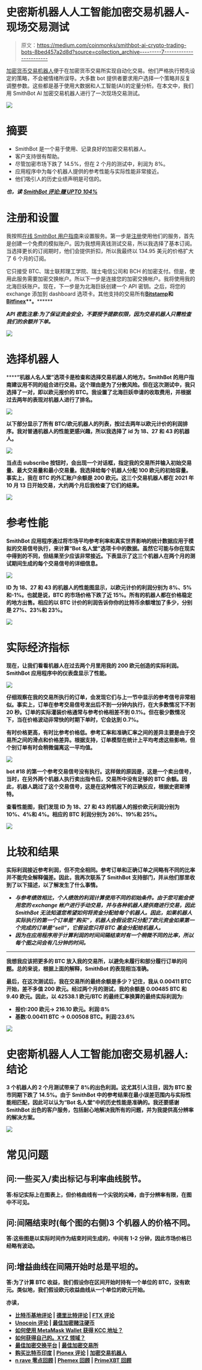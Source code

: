 # 史密斯机器人人工智能加密交易机器人-现场交易测试

> 原文：<https://medium.com/coinmonks/smithbot-ai-crypto-trading-bots-8bed457a2d8d?source=collection_archive---------7----------------------->

[加密货币交易机器人](/coinmonks/crypto-trading-bot-c2ffce8acb2a)便于在加密货币交易所实现自动化交易。他们严格执行预先设定的策略，不会被情绪所误导。大多数 bot 提供者要求用户选择一个策略并反复调整参数。这些都是基于使用大数据和人工智能(AI)的定量分析。在本文中，我们用 SmithBot AI 加密交易机器人进行了一次现场交易测试。

[![](img/9343825e611afa31246c6253ddfbd0a3.png)](https://smithbot.com?utm_source=636f696e6d6f6e6b73&utm_medium=social&utm_campaign=20211204_636f)

# 摘要

*   SmithBot 是一个易于使用、记录良好的加密交易机器人。
*   客户支持很有帮助。
*   尽管加密市场下跌了 14.5%，但在 2 个月的测试中，利润为 8%。
*   应用程序中为每个机器人提供的参考性能与实际性能非常接近。
*   他们吸引人的历史业绩声明是可信的。

***也，读*** [***SmithBot 评论:赚 UPTO 104%***](https://smithbot.com?utm_source=636f696e6d6f6e6b73&utm_medium=social&utm_campaign=20211204_636f)

# 注册和设置

我按照[在线 SmithBot 用户指南](https://smithbot.atlassian.net/wiki/external/127598736/NGI4ZWE0OTFkOTdlNGQyOTk0OGMwM2YyMTBhOTRkZDY)来设置服务。第一步是[注册](https://blog.coincodecap.com/go/smithbot)使用他们的服务，首先是创建一个免费的模拟账户。因为我想用真钱测试交易，所以我选择了基本订阅。当选择更长的订阅期时，他们会提供折扣，所以我最终以 134.95 美元的价格扩大了 6 个月的订阅。

它只接受 BTC、瑞士联邦理工学院、瑞士电信公司和 BCH 的加密支付。但是，使用此服务需要加密交换帐户。所以下一步是连接您的加密交换帐户。我将使用我的北海巨妖账户。现在，下一步是为北海巨妖创建一个 API 密钥。之后，将您的 exchange 添加到 dashboard 选项卡。其他支持的交易所有[](https://blog.coincodecap.com/binance-review)****[**Bitstamp**](https://blog.coincodecap.com/bitstamp-review)**和**[**Bitfinex**](https://blog.coincodecap.com/bitfinex-review)**。**********

*******API 密匙注意:为了保证资金安全，不要授予提款权限，因为交易机器人只需检查我们的余额并下单。*******

****![](img/f3f10ca8cfd0855689604ac8faa23bb7.png)****

# ****选择机器人****

******“机器人名人堂”**选项卡是检查和选择交易机器人的地方。SmithBot 的用户指南建议用不同的组合进行交易。这个理由是为了分散风险。但在这次测试中，我只选择了一对，即以欧元报价的 BTC。我设置了北海巨妖申请的收取费用，并根据过去两年的表现对机器人进行了排名。****

****![](img/dc7472c9c688409a71a9d39fd154311c.png)****

****以下部分显示了所有 BTC/欧元机器人的列表，按过去两年以欧元计价的利润排序。我对普通机器人的性能更感兴趣，所以我选择了 id 为 18、27 和 43 的机器人。****

****![](img/2c0866f4dcd0a5257ca0b98a2aafa657.png)****

****当点击 subscribe 按钮时，会出现一个对话框，指定我的交易所并输入初始交易量、最大交易量和最小交易量。我选择给每个机器人分配 100 欧元的初始容量。事实上，我在 BTC 的外汇账户余额是 200 欧元。这三个交易机器人都在 2021 年 10 月 13 日开始交易，大约两个月后我检查了它们的结果。****

****[![](img/9343825e611afa31246c6253ddfbd0a3.png)](https://smithbot.com?utm_source=636f696e6d6f6e6b73&utm_medium=social&utm_campaign=20211204_636f)****

# ****参考性能****

****SmithBot 应用程序通过将市场平均参考利率和真实世界影响的统计数据应用于模拟的交易信号执行，来计算**“Bot 名人堂”**选项卡中的数据。虽然它可能与你在现实中得到的不同，但结果至少应该非常接近。下表显示了这三个机器人在两个月的测试期间生成的每个交易信号的详细信息。****

****![](img/1d15b31e8716298d806333a64c155104.png)****

****ID 为 18、27 和 43 的机器人的性能图显示，以欧元计价的利润分别为 8%、5%和-1%。也就是说，BTC 的市场价格下跌了近 15%。所有的机器人都在价格稳定的地方出售。相应的以 BTC 计价的利润告诉你你的比特币余额增加了多少，分别是 27%、23%和 23%。****

****![](img/6b6513f03f3d5c00dbc643b0cc649540.png)****

# ****实际经济指标****

****现在，让我们看看机器人在过去两个月里用我的 200 欧元创造的实际利润。SmithBot 应用程序中的仪表盘显示了性能。****

****![](img/99c8fc6110f3d324c10a3fd1e5a5f0e5.png)****

****仔细观察在我的交易所执行的订单，会发现它们与上一节中显示的参考信号非常相似。事实上，订单在参考交易信号发出后不到一分钟内执行，在大多数情况下不到 20 秒。订单的实际灌装价格通常与参考价格相差不到 0.1%。但在极少数情况下，当在价格波动非常快的时期下单时，它会达到 0.7%。****

****有时价格更高，有时比参考价格低。参考汇率和准确汇率之间的差异主要是由于交易所之间的滑点和价格差异。根据支持，订单模型在统计上平均考虑这些影响，但个别订单有时会稍微偏离这一平均值。****

****![](img/b70df0660418fd64da9a848b90da65a6.png)****

****bot #18 的第一个参考交易信号没有执行。这样做的原因是，这是一个卖出信号，当时，在另外两个机器人执行卖出指令后，交易所中没有足够的 BTC 余额。因此，机器人跳过了这个交易信号，这是在这种情况下的正确反应，根据史密斯博特。****

******查看性能图，我们发现 ID 为 18、27 和 43 的机器人的报价欧元利润分别为 10%、4%和 4%。相应的 BTC 利润分别为 26%、19%和 25%。******

****![](img/abed1229f2643019240e6a22f883de6d.png)****

# ****比较和结果****

****实际利润接近参考利润，但不完全相同。参考订单和正确订单之间略有不同的比率并不能完全解释偏差。因此，我再次联系了 SmithBot 支持部门，并从他们那里收到了以下描述，以了解发生了什么事情。****

*   *******与参考绩效相比，个人绩效的利润计算使用不同的初始条件。由于您可能会使用您的 exchange 帐户进行手动交易，并与各种机器人提供商进行交易，因此 SmithBot 无法知道您希望如何将资金分配给每个机器人。因此，如果机器人实际执行的第一个订单是“购买”，机器人会假设您只分配了欧元资金如果第一个完成的订单是“sell”，它假设您只将 BTC 基金分配给机器人。*******
*   *******因为在应用程序用于计算利润的时间间隔结束时有一个稍微不同的比率，所以每个图之间会有几分钟的时间。*******
*   ************

****我想我应该把更多的 BTC 放入我的交易所，以避免未履行和部分履行订单的问题。总的来说，根据上面的解释，SmithBot 的表现相当准确。****

****最后，在这次测试后，我在交易所的最终余额是多少？记住，我从 0.00411 BTC 开始，差不多值 200 欧元。经过两个月的测试，我的余额是 0.00485 BTC 和 9.40 欧元。因此，以 42538.1 欧元/BTC 的最终汇率换算的最终实际利润为:****

*   ******报价:200 欧元→ 216.10 欧元。利润:8%******
*   ******基数:0.00411 BTC → 0.00508 BTC。利润:23.6%******

****[![](img/dc37778a6486856a2edfb86557cb6bbf.png)](https://blog.coincodecap.com/go/ftxh1)****

# ****史密斯机器人人工智能加密交易机器人:结论****

****3 个机器人的 2 个月测试带来了 8%的出色利润。这尤其引人注目，因为 BTC 股市同期下跌了 14.5%。由于 SmithBot 中的参考结果在最小误差范围内与实际性能相匹配，因此可以认为“Bot 名人堂”中的历史性能是准确的。我还要感谢 SmithBot 出色的客户服务，包括耐心地解决我所有的问题，并为我提供高分辨率的解决方案。****

****[![](img/9343825e611afa31246c6253ddfbd0a3.png)](https://smithbot.com?utm_source=636f696e6d6f6e6b73&utm_medium=social&utm_campaign=20211204_636f)****

# ****常见问题****

## ****问:一些买入/卖出标记与利率曲线脱节。****

****答:标记实际上在图表上，但价格曲线有一个尖锐的尖峰，由于分辨率有限，在图中不可见。****

## ****问:间隔结束时(每个图的右侧)3 个机器人的价格不同。****

****答:这些图是以实际时间作为结束时间生成的，中间有 1-2 分钟，因此市场价格已经略有波动。****

## ****问:增益曲线在间隔开始时总是平坦的。****

****答:为了计算 BTC 收益，我们假设你在区间开始时持有一个单位的 BTC，没有欧元。类似地，我们假设欧元收益曲线从一个单位的欧元开始。****

******亦读，******

*   ****[比特币基地评论](/coinmonks/coinbase-review-6ef4e0f56064) | [德里比特评论](/coinmonks/deribit-review-options-fees-apis-and-testnet-2ca16c4bbdb2) | [FTX 评论](/coinmonks/ftx-crypto-exchange-review-53664ac1198f)****
*   ****[Unocoin 评论](https://coincodecap.com/unocoin-review) | [最佳加密赌注硬币](https://coincodecap.com/best-crypto-staking-coins)****
*   ****[如何使用 MetaMask Wallet 获得 KCC 地址？](https://coincodecap.com/kcc-address-metamask)****
*   ****[如何获得自己的。XYZ 领域？](https://coincodecap.com/xyz-domain)****
*   ****[最佳加密交换平台](https://coincodecap.com/best-crypto-swap-platforms) | [最佳加密交易所](https://coincodecap.com/crypto-exchange)****
*   ****[购买比特币印度](/coinmonks/buy-bitcoin-in-india-feb50ddfef94) | [Pionex 评论](/coinmonks/pionex-review-exchange-with-crypto-trading-bot-1e459d0191ea) | [加密交易机器人](/coinmonks/crypto-trading-bot-c2ffce8acb2a)****
*   ****[n rave 零点回顾](/coinmonks/ngrave-zero-review-c465cf8307fc) | [Phemex 回顾](/coinmonks/phemex-review-4cfba0b49e28) | [PrimeXBT 回顾](/coinmonks/primexbt-review-88e0815be858)****